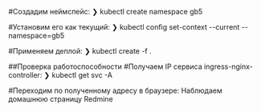 #Создадим неймспейс:
❯ kubectl create namespace gb5

#Установим его как текущий:
❯ kubectl config set-context --current --namespace=gb5

#Применяем деплой:
❯ kubectl create -f .

##Проверка работоспособности
#Получаем IP сервиса ingress-nginx-controller:
❯ kubectl get svc -A

#Переходим по полученному адресу в браузере:
Наблюдаем домашнюю страницу Redmine


